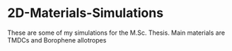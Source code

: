 # 2D-Materials-Simulations
These are some of my simulations for the M.Sc. Thesis. Main materials are TMDCs and Borophene allotropes
